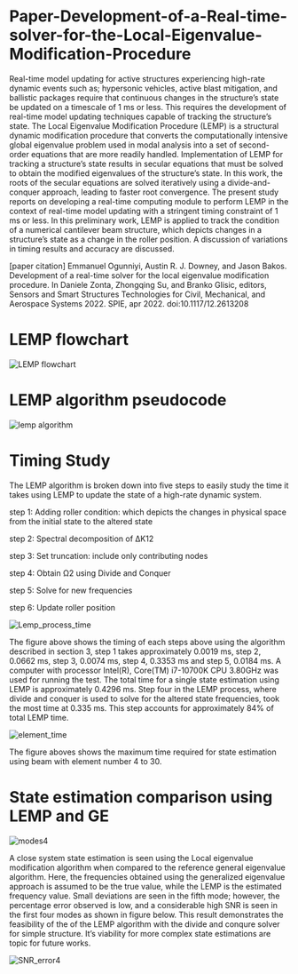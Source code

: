 # Paper-Development-of-a-Real-time-solver-for-the-Local-Eigenvalue-Modification-Procedure

Real-time model updating for active structures experiencing high-rate dynamic events such as; hypersonic vehicles, active blast mitigation, and ballistic packages require that continuous changes in the structure’s state be updated on a timescale of 1 ms or less. This requires the development of real-time model updating techniques capable of tracking the structure’s state. The Local Eigenvalue Modification Procedure (LEMP) is a structural dynamic modification procedure that converts the computationally intensive global eigenvalue problem used in modal analysis into a set of second-order equations that are more readily handled. Implementation of LEMP for tracking a structure’s state results in secular equations that must be solved to obtain the modified eigenvalues of the structure’s state. In this work, the roots of the secular equations are solved iteratively using a divide-and-conquer approach, leading to faster root convergence. The present study reports on developing a real-time computing module to perform LEMP in the context of real-time model updating with a stringent timing constraint of 1 ms or less. In this preliminary work, LEMP is applied to track the condition of a numerical cantilever beam structure, which depicts changes in a structure’s state as a change in the roller position. A discussion of variations in timing results and accuracy are discussed.

[paper citation] Emmanuel Ogunniyi, Austin R. J. Downey, and Jason Bakos. Development of a real-time solver for the local eigenvalue modification procedure. In Daniele Zonta, Zhongqing Su, and Branko Glisic, editors, Sensors and Smart Structures Technologies for Civil, Mechanical, and Aerospace Systems 2022. SPIE, apr 2022. doi:10.1117/12.2613208

# LEMP flowchart
![LEMP flowchart](https://user-images.githubusercontent.com/69466658/172226549-e21c87b6-1d2a-4825-bb0d-4fbdf241ae99.png)

# LEMP algorithm pseudocode
![lemp algorithm](https://user-images.githubusercontent.com/69466658/172226969-67b26d91-49e8-4ca8-8a7d-98784d232051.PNG)

# Timing Study
The LEMP algorithm is broken down into five steps to easily study the time it takes using LEMP to update the state of a high-rate dynamic system.

step 1: Adding roller condition: which depicts the changes in physical space from the initial state to the altered state

step 2: Spectral decomposition of ∆K12

step 3: Set truncation: include only contributing nodes

step 4: Obtain Ω2 using Divide and Conquer

step 5: Solve for new frequencies

step 6: Update roller position

![Lemp_process_time](https://user-images.githubusercontent.com/69466658/172229337-2960c53d-699b-45d9-b0e2-239f120d88ca.png)

The figure above shows the timing of each steps above using the algorithm described in section 3, step 1 takes approximately 0.0019 ms, step 2, 0.0662 ms, step 3, 0.0074 ms, step 4, 0.3353 ms and step 5, 0.0184 ms. A computer with processor Intel(R), Core(TM) i7-10700K CPU 3.80GHz was used for running the test. The total time for a single state estimation using LEMP is approximately 0.4296 ms. Step four in the LEMP process, where divide and conquer is used to solve for the altered state frequencies, took the most time at 0.335 ms. This step accounts for approximately 84% of total LEMP time. 

![element_time](https://user-images.githubusercontent.com/69466658/172229847-2f485891-152e-4339-97d5-1f0fe70266d0.png)

The figure aboves shows the maximum time required for state estimation using beam with element number 4 to 30.

# State estimation comparison using LEMP and GE

![modes4](https://user-images.githubusercontent.com/69466658/172230675-31eda883-7ef7-4ab7-bc36-a7bdfdd9af34.png)

A close system state estimation is seen using the Local eigenvalue modification algorithm when compared to the reference general eigenvalue algorithm. Here, the frequencies obtained using the generalized eigenvalue approach is assumed to be the true value, while the LEMP is the estimated frequency value. Small deviations are seen in the fifth mode; however, the percentage error observed is low, and a considerable high SNR is seen in the first four modes as shown in figure below. This result demonstrates the feasibility of the of the LEMP algorithm with the divide and conqure solver for simple structure. It’s viability for more complex state estimations are topic for future works.

![SNR_error4](https://user-images.githubusercontent.com/69466658/172231051-32b71f8d-c557-4c4d-b33a-2ce9cb2f26fb.png)



